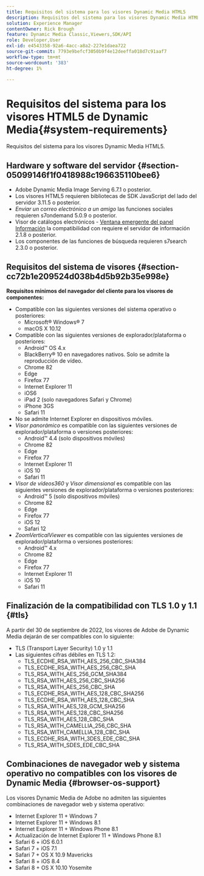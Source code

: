 ```yaml
---
title: Requisitos del sistema para los visores Dynamic Media HTML5
description: Requisitos del sistema para los visores Dynamic Media HTML5.
solution: Experience Manager
contentOwner: Rick Brough
feature: Dynamic Media Classic,Viewers,SDK/API
role: Developer,User
exl-id: e4543358-92a6-4acc-a8a2-227e1daea722
source-git-commit: 7793e9befcf3050b9f4e12deeffa018d7c91aaf7
workflow-type: tm+mt
source-wordcount: '383'
ht-degree: 1%

---
```


# Requisitos del sistema para los visores HTML5 de Dynamic Media{#system-requirements}

Requisitos del sistema para los visores Dynamic Media HTML5.

<!-- Updated March 03, 2022 Contact is now Deepa Gupta -->

<!-- Updated April 06, 2021 from https://wiki.corp.adobe.com/pages/viewpage.action?spaceKey=scene7qa&title=s7Viewers%2C+S7SDK%2C+S7OnDemand+Release+Notes - Contact is Sasha -->

## Hardware y software del servidor {#section-05099146f1f0418988c196635110bee6}

<!-- Updated March 03, 2022 Contact is now Deepa Gupta -->

* Adobe Dynamic Media Image Serving 6.7.1 o posterior.
* Los visores HTML5 requieren bibliotecas de SDK JavaScript del lado del servidor 3.11.5 o posterior.
* *Enviar un correo electrónico a un amigo* las funciones sociales requieren s7ondemand 5.0.9 o posterior.
* Visor de catálogos electrónicos - [Ventana emergente del panel Información](/help/aem-viewers-ref/c-html5-s7-aem-asset-viewers/c-html5-20-ecatalog-viewer-about/c-html5-20-ecatalog-viewer-customizingviewer/r-html5-ecatalog-viewer-20-customize-infopanelpopup.md) la compatibilidad con requiere el servidor de información 2.1.8 o posterior.
* Los componentes de las funciones de búsqueda requieren s7search 2.3.0 o posterior.

## Requisitos del sistema de visores {#section-cc72b1e209524d038b4d5b92b35e998e}

**Requisitos mínimos del navegador del cliente para los visores de componentes:**

* Compatible con las siguientes versiones del sistema operativo o posteriores:
   * Microsoft® Windows® 7
   * macOS X 10.12
* Compatible con las siguientes versiones de explorador/plataforma o posteriores:
   * Android™ OS 4.x
   * BlackBerry® 10 en navegadores nativos. Solo se admite la reproducción de vídeo.
   * Chrome 82
   * Edge
   * Firefox 77
   * Internet Explorer 11
   * iOS6
   * iPad 2 (solo navegadores Safari y Chrome)
   * iPhone 3GS
   * Safari 11
* No se admite Internet Explorer en dispositivos móviles.
* *Visor panorámico* es compatible con las siguientes versiones de explorador/plataforma o versiones posteriores:
   * Android™ 4.4 (solo dispositivos móviles)
   * Chrome 82
   * Edge
   * Firefox 77
   * Internet Explorer 11
   * iOS 10
   * Safari 11
* *Visor de vídeos360* y *Visor dimensional* es compatible con las siguientes versiones de explorador/plataforma o versiones posteriores:
   * Android™ 5 (solo dispositivos móviles)
   * Chrome 82
   * Edge
   * Firefox 77
   * iOS 12
   * Safari 12
* *ZoomVerticalViewer* es compatible con las siguientes versiones de explorador/plataforma o versiones posteriores:
   * Android™ 4.x
   * Chrome 82
   * Edge
   * Firefox 77
   * Internet Explorer 11
   * iOS 10
   * Safari 11

## Finalización de la compatibilidad con TLS 1.0 y 1.1 {#tls}

<!-- CQDOC-19433 -->

A partir del 30 de septiembre de 2022, los visores de Adobe de Dynamic Media dejarán de ser compatibles con lo siguiente:

* TLS (Transport Layer Security) 1.0 y 1.1
* Las siguientes cifras débiles en TLS 1.2:
   * TLS_ECDHE_RSA_WITH_AES_256_CBC_SHA384
   * TLS_ECDHE_RSA_WITH_AES_256_CBC_SHA
   * TLS_RSA_WITH_AES_256_GCM_SHA384
   * TLS_RSA_WITH_AES_256_CBC_SHA256
   * TLS_RSA_WITH_AES_256_CBC_SHA
   * TLS_ECDHE_RSA_WITH_AES_128_CBC_SHA256
   * TLS_ECDHE_RSA_WITH_AES_128_CBC_SHA
   * TLS_RSA_WITH_AES_128_GCM_SHA256
   * TLS_RSA_WITH_AES_128_CBC_SHA256
   * TLS_RSA_WITH_AES_128_CBC_SHA
   * TLS_RSA_WITH_CAMELLIA_256_CBC_SHA
   * TLS_RSA_WITH_CAMELLIA_128_CBC_SHA
   * TLS_ECDHE_RSA_WITH_3DES_EDE_CBC_SHA
   * TLS_RSA_WITH_SDES_EDE_CBC_SHA

## Combinaciones de navegador web y sistema operativo no compatibles con los visores de Dynamic Media {#browser-os-support}

<!-- CQDOC-19433 -->

Los visores Dynamic Media de Adobe no admiten las siguientes combinaciones de navegador web y sistema operativo:

* Internet Explorer 11 + Windows 7
* Internet Explorer 11 + Windows 8.1
* Internet Explorer 11 + Windows Phone 8.1
* Actualización de Internet Explorer 11 + Windows Phone 8.1
* Safari 6 + iOS 6.0.1
* Safari 7 + iOS 7.1
* Safari 7 + OS X 10.9 Mavericks
* Safari 8 + iOS 8.4
* Safari 8 + OS X 10.10 Yosemite

<!-- CQDOC-19433 -->

<!-- 
NOTE
Effective September 30, 2018, Adobe Dynamic Media Classic Viewers ended support of Transport Layer Security 1.0 (TLS 1.0). As such, Dynamic Media Classic no longer supports viewers on the following browsers/platforms that support TLS 1.0 (Adobe recommends using TLS 1.2 or later):

* Android™ 2.3.7
* Android™ 4.0.4
* Android™ 4.1.1
* Android™ 4.2.2
* Android™ 4.3
* Internet Explorer 7 on Window Vista®
* Internet Explorer 8 on Windows® XP
* Internet Explorer 8-10 on Windows® 7
* Internet Explorer 10 on Windows® Phone 8.0
* Safari 5.1.9 on Apple OS X 10.6.8
* Safari 6.0.4 on Apple OS X 10.8.4
* Java™ 6u45
* Java™ 7u25
* OpenSSL 0.9.8y
* Baidu January 2015

NOTE
FLASH VIEWERS END-OF-LIFE — Effective January 31, 2017, Adobe Dynamic Media Classic officially ended support for the Flash viewer platform. -->

